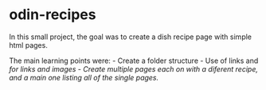# odin-recipes

In this small project, the goal was to create a dish recipe page with simple html pages.

The main learning points were:
    - Create a folder structure
    - Use of links <a> and <i> for links and images
    - Create multiple pages each on with a diferent     recipe, and a main one listing all of the single pages.